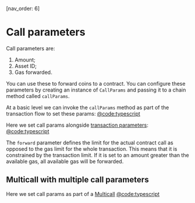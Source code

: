 [nav_order: 6]

# Call parameters

Call parameters are:

1. Amount;
2. Asset ID;
3. Gas forwarded.

You can use these to forward coins to a contract. You can configure these parameters by creating an instance of `CallParams` and passing it to a chain method called `callParams`.

At a basic level we can invoke the `callParams` method as part of the transaction flow to set these params:
[@code:typescript](./packages/fuel-gauge/src/call-test-contract.test.ts#typedoc:Contract-call-params)

Here we set call params alongside [transaction parameters](./transaction-parameters.md):
[@code:typescript](./packages/fuel-gauge/src/contract.test.ts#typedoc:Contract-call-params-with-tx-params)

The `forward` parameter defines the limit for the actual contract call as opposed to the gas limit for the whole transaction. This means that it is constrained by the transaction limit. If it is set to an amount greater than the available gas, all available gas will be forwarded.

## Multicall with multiple call parameters

Here we set call params as part of a [Multicall](./multicalls.md)
[@code:typescript](./packages/fuel-gauge/src/contract.test.ts#typedoc:Contract-call-params-with-multicall)
